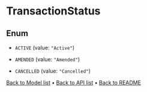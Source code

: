 

# TransactionStatus

## Enum


* `ACTIVE` (value: `"Active"`)

* `AMENDED` (value: `"Amended"`)

* `CANCELLED` (value: `"Cancelled"`)



[Back to Model list](../README.md#documentation-for-models) &#8226; [Back to API list](../README.md#documentation-for-api-endpoints) &#8226; [Back to README](../README.md)


